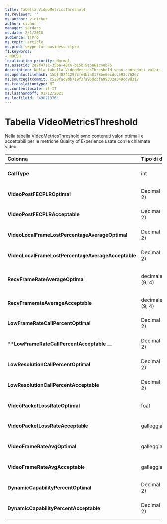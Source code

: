 ```yaml
---
title: Tabella VideoMetricsThreshold
ms.reviewer: ''
ms.author: v-cichur
author: cichur
manager: serdars
ms.date: 2/1/2018
audience: ITPro
ms.topic: article
ms.prod: skype-for-business-itpro
f1.keywords:
- NOCSH
localization_priority: Normal
ms.assetid: 2e2f4711-35ba-48c6-b15b-5aba61c4eb75
description: Nella tabella VideoMetricsThreshold sono contenuti valori ottimali e accettabili per le metriche Quality of Experience usate con le chiamate video.
ms.openlocfilehash: 15bf482412973fe4b3a0178be6ecdcc593c762e7
ms.sourcegitcommit: c528fad9db719f3fa96dc3fa99332a349cd9d317
ms.translationtype: MT
ms.contentlocale: it-IT
ms.lasthandoff: 01/12/2021
ms.locfileid: "49821376"
---
```

# <a name="videometricsthreshold-table"></a>Tabella VideoMetricsThreshold
 
Nella tabella VideoMetricsThreshold sono contenuti valori ottimali e accettabili per le metriche Quality of Experience usate con le chiamate video.
  

| **Colonna**                                               | **Tipo di dati**       | **Chiave/indice**  | **Dettagli**                          |
|:---------------------------------------------------------|:--------------------|:---------------|:-------------------------------------|
| **CallType** <br/>                                       | int  <br/>          | Principale  <br/> | Tipo di chiamata effettuata.  <br/> |
| **VideoPostFECPLROptimal** <br/>                         | Decimal (5, 2)  <br/> |                | Il valore predefinito è 0.05.  <br/>    |
| **VideoPostFECPLRAcceptable** <br/>                      | Decimal (5, 2)  <br/> |                | Il valore predefinito è 0.10.  <br/>    |
| **VideoLocalFrameLostPercentageAverageOptimal** <br/>    | Decimal (5, 2)  <br/> |                | Il valore predefinito è 5.0.  <br/>     |
| **VideoLocalFrameLostPercentageAverageAcceptable** <br/> | Decimal (5, 2)  <br/> |                | Il valore predefinito è 10.0.  <br/>    |
| **RecvFrameRateAverageOptimal** <br/>                    | decimale (9, 4)  <br/> |                | Il valore predefinito è 12.0000.  <br/> |
| **RecvFramerateAverageAcceptable** <br/>                 | decimale (9, 4)  <br/> |                | Il valore predefinito è 7.0000.  <br/>  |
| **LowFrameRateCallPercentOptimal** <br/>                 | Decimal (5, 2)  <br/> |                | Il valore predefinito è 5.0.  <br/>     |
| \****LowFrameRateCallPercentAcceptable** _\_ <br/>        | Decimal (5, 2)  <br/> |                | Il valore predefinito è 10.0/  <br/>    |
| **LowResolutionCallPercentOptimal** <br/>                | Decimal (5, 2)  <br/> |                | Il valore predefinito è 5.0.  <br/>     |
| **LowResolutionCallPercentAcceptable** <br/>             | Decimal (5, 2)  <br/> |                | Il valore predefinito è 10.0.  <br/>    |
| **VideoPacketLossRateOptimal** <br/>                     | foat  <br/>         |                | Il valore predefinito è 0.05.  <br/>    |
| **VideoPacketLossRateAcceptable** <br/>                  | galleggiante  <br/>        |                | Il valore predefinito è 0.10.  <br/>    |
| **VideoFrameRateAvgOptimal** <br/>                       | galleggiante  <br/>        |                | Il valore predefinito è 12.  <br/>      |
| **VideoFrameRateAvgAcceptable** <br/>                    | galleggiante  <br/>        |                | Il valore predefinito è 7.  <br/>       |
| **DynamicCapabilityPercentOptimal** <br/>                | Decimal (5, 2)  <br/> |                | Il valore predefinito è 5.00.  <br/>    |
| **DynamicCapabilityPercentAcceptable** <br/>             | Decimal (5, 2)  <br/> |                | Il valore predefinito è 10.00.  <br/>   |

